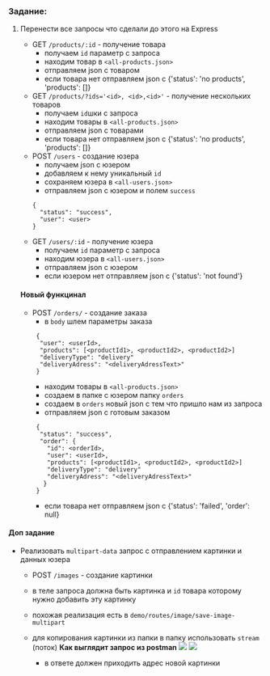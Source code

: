 ### Задание:

1.  Перенести все запросы что сделали до этого на Express
    - GET `/products/:id` - получение товара
      - получаем `id` параметр с запроса
      - находим товар в `<all-products.json>`
      - отправляем json с товаром
      - если товара нет отправляем json с {'status': 'no products', 'products':
        []}
    - GET `/products/?ids='<id>, <id>,<id>'` - получение нескольких товаров
      - получаем `id`шки с запроса
      - находим товары в `<all-products.json>`
      - отправляем json с товарами
      - если товара нет отправляем json с {'status': 'no products', 'products':
        []}
    - POST `/users` - создание юзера
      - получаем json с юзером
      - добавляем к нему уникальный `id`
      - сохраняем юзера в `<all-users.json>`
      - отправляем json с юзером и полем `success`
      ```
      {
        "status": "success",
        "user": <user>
      }
      ```
    - GET `/users/:id` - получение юзера
      - получаем `id` параметр с запроса
      - находим юзера в `<all-users.json>`
      - отправляем json с юзером
      - если юзером нет отправляем json с {'status': 'not found'}

    #### Новый функцинал
    - POST `/orders/` - создание заказа
      - в `body` шлем параметры заказа
      ```
       {
        "user": <userId>,
        "products": [<productId1>, <productId2>, <productId2>]
        "deliveryType": "delivery"
        "deliveryAdress": "<deliveryAdressText>"
       }
      ```
      - находим товары в `<all-products.json>`
      - создаем в папке с юзером папку `orders`
      - создаем в `orders` новый json с тем что пришло нам из запроса
      - отправляем json с готовым заказом
      ```
       {
        "status": "success",
        "order": {
          "id": <orderId>,
          "user": <userId>,
          "products": [<productId1>, <productId2>, <productId2>]
          "deliveryType": "delivery"
          "deliveryAdress": "<deliveryAdressText>"
         }
       }
      ```
      - если товара нет отправляем json с {'status': 'failed', 'order': null}

#### Доп задание

- Реализовать `multipart-data` запрос c отправлением картинки и данных юзера
  - POST `/images` - создание картинки
  - в теле запроса должна быть картинка и `id` товара которому нужно добавить
    эту картинку
  - похожая реализация есть в `demo/routes/image/save-image-multipart`
  - для копирования картинки из папки в папку использовать `stream` (поток)
  **Как выглядит запрос из postman**
     <img src="./img/3.png" />
     <img src="./img/4.png" />
     
     - в ответе должен приходить адрес новой картинки
